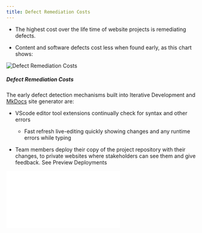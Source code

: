 ```yaml
---
title: Defect Remediation Costs​
---
```



- The highest cost over the life time of website projects is remediating defects.

- Content and software defects cost less when found early, as this chart shows:

![Defect Remediation Costs](/img/bugFixChart.jpg)

##### Defect Remediation Costs

The early defect detection mechanisms built into Iterative Development and [MkDocs]() site generator are:

- VScode editor tool extensions continually check for syntax and other errors

	- Fast refresh live-editing quickly showing changes and any runtime errors while typing

- Team members deploy their copy of the project repository with their changes, to private websites where stakeholders can see them and give feedback. See Preview Deployments
 
![remediation](remediation.md)